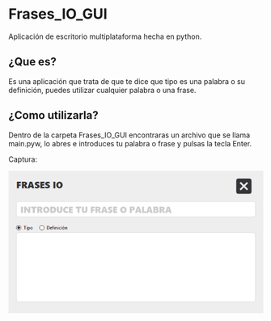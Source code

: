 # Frases_IO_GUI
Aplicación de escritorio multiplataforma hecha en python.

## ¿Que es?
Es una aplicación que trata de que te dice que tipo es una palabra o su definición, puedes utilizar cualquier palabra o una frase.

## ¿Como utilizarla?
Dentro de la carpeta Frases_IO_GUI encontraras un archivo que se llama main.pyw, lo abres e introduces tu palabra o frase y pulsas
la tecla Enter.

Captura:

![Ejemplo](ejm.PNG)
